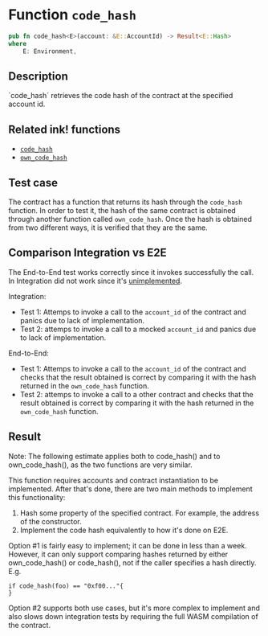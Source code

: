 # Function `code_hash`

```rust
pub fn code_hash<E>(account: &E::AccountId) -> Result<E::Hash>
where
    E: Environment,
```

## Description

`code_hash´ retrieves the code hash of the contract at the specified account id.

## Related ink! functions

- [`code_hash`](https://paritytech.github.io/ink/ink_env/fn.code_hash.html)
- [`own_code_hash`](https://paritytech.github.io/ink/ink_env/fn.own_code_hash.html)

## Test case

The contract has a function that returns its hash through the `code_hash` function. In order to test it, the hash of the same contract is obtained through another function called `own_code_hash`.
Once the hash is obtained from two different ways, it is verified that they are the same.

## Comparison Integration vs E2E

The End-to-End test works correctly since it invokes successfully the call. In Integration did not work since it's [unimplemented](https://github.com/paritytech/ink/blob/c2af39883aab48c71dc09dac5d06583f2e84dc54/crates/env/src/engine/off_chain/impls.rs#L528C5-L533C5).

Integration:

- Test 1: Attemps to invoke a call to the `account_id` of the contract and panics due to lack of implementation.
- Test 2: attemps to invoke a call to a mocked `account_id` and panics due to lack of implementation.

End-to-End:

- Test 1: Attemps to invoke a call to the `account_id` of the contract and checks that the result obtained is correct by comparing it with the hash returned in the `own_code_hash` function.
- Test 2: attemps to invoke a call to a other contract and checks that the result obtained is correct by comparing it with the hash returned in the `own_code_hash` function.

## Result

Note: The following estimate applies both to code_hash() and to own_code_hash(), as the two functions are very similar.

This function requires accounts and contract instantiation to be implemented. After that's done, there are two main methods to implement this functionality:
1. Hash some property of the specified contract. For example, the address of the constructor.
2. Implement the code hash equivalently to how it's done on E2E.

Option #1 is fairly easy to implement; it can be done in less than a week. However, it can only support comparing hashes returned by either own_code_hash() or code_hash(), not if the caller specifies a hash directly. E.g.
```
if code_hash(foo) == "0xf00..."{
}
```
Option #2 supports both use cases, but it's more complex to implement and also slows down integration tests by requiring the full WASM compilation of the contract.
